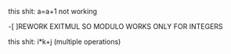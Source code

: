 this shit:
a=a+1 not working

-[ ]REWORK EXITMUL SO MODULO WORKS ONLY FOR INTEGERS

this shit:
i*k+j (multiple operations)
